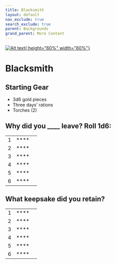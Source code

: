 ```yaml
---
title: Blacksmith
layout: default
nav_exclude: true
search_exclude: true
parent: Backgrounds
grand_parent: More Content
---
```


[![Alt text](/img/backgrounds/blacksmith.jpg "East of the Sun and West of the Moon, illustrated by Kay Nielsen"){:height="60%" width="60%"}](/img/backgrounds/blacksmith.jpg)

# Blacksmith

## Starting Gear

- 3d6 gold pieces
- Three days’ rations
- Torches (2)


## Why did you ____ leave? Roll 1d6:


|      |      |      |
| ---- | ---- | ---- |
| 1    | **** |      |
| 2    | **** |      |
| 3    | **** |      |
| 4    | **** |      |
| 5    | **** |      |
| 6    | **** |      |

## What keepsake did you retain?


|      |      |      |
| ---- | ---- | ---- |
| 1    | **** |      |
| 2    | **** |      |
| 3    | **** |      |
| 4    | **** |      |
| 5    | **** |      |
| 6    | **** |      |
